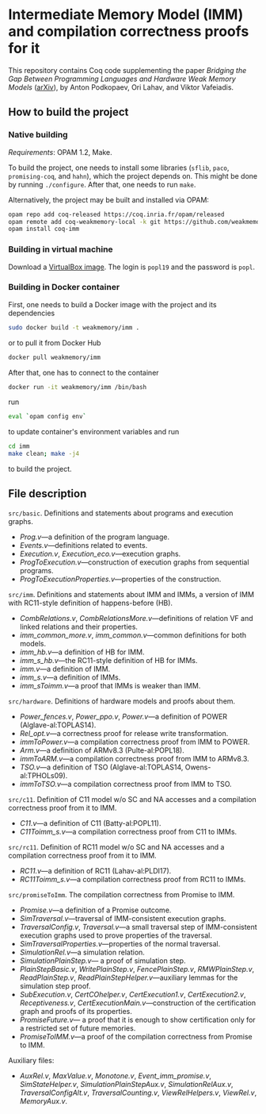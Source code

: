 # Intermediate Memory Model (IMM) and compilation correctness proofs for it

This repository contains Coq code supplementing the paper *Bridging the Gap Between Programming Languages and Hardware Weak Memory Models*
([arXiv](https://arxiv.org/abs/1807.07892)), by Anton Podkopaev, Ori Lahav, and Viktor Vafeiadis.

## How to build the project

### Native building
*Requirements*: OPAM 1.2, Make.

To build the project, one needs to install some libraries (`sflib`, `paco`, `promising-coq`, and `hahn`), which the project
depends on. This might be done by running `./configure`. After that, one needs to run `make`.

Alternatively, the project may be built and installed via OPAM:
```bash
opam repo add coq-released https://coq.inria.fr/opam/released
opam remote add coq-weakmemory-local -k git https://github.com/weakmemory/local-coq-opam-archive
opam install coq-imm
```

### Building in virtual machine
Download a [VirtualBox image](http://podkopaev.net/popl19-imm-artifact).
The login is `popl19` and the password is `popl`.

### Building in Docker container
First, one needs to build a Docker image with the project and its dependencies
```bash
sudo docker build -t weakmemory/imm .
```
or to pull it from Docker Hub
```bash
docker pull weakmemory/imm
```
After that, one has to connect to the container

```bash
docker run -it weakmemory/imm /bin/bash
```
run
```bash
eval `opam config env`
```
to update container's environment variables and run
```bash
cd imm
make clean; make -j4
```
to build the project.

## File description
`src/basic`. Definitions and statements about programs and execution graphs.
- *Prog.v*—a definition of the program language.
- *Events.v*—definitions related to events.
- *Execution.v*, *Execution\_eco.v*—execution graphs.
- *ProgToExecution.v*—construction of execution graphs from sequential programs.
- *ProgToExecutionProperties.v*—properties of the construction.

`src/imm`. Definitions and statements about IMM
and IMMs, a version of IMM with RC11-style definition of happens-before (HB).
- *CombRelations.v*, *CombRelationsMore.v*—definitions of relation VF and linked relations and their properties.
- *imm\_common\_more.v*, *imm\_common.v*—common definitions for both models.
- *imm\_hb.v*—a definition of HB for IMM.
- *imm\_s\_hb.v*—the RC11-style definition of HB for IMMs.
- *imm.v*—a definition of IMM.
- *imm\_s.v*—a definition of IMMs.
- *imm\_sToimm.v*—a proof that IMMs is weaker than IMM.

`src/hardware`. Definitions of hardware models and proofs about them.
- *Power\_fences.v*,
  *Power\_ppo.v*,
  *Power.v*—a definition of POWER (Alglave-al:TOPLAS14).
- *Rel\_opt.v*—a correctness proof for release write transformation.
- *immToPower.v*—a compilation correctness proof from IMM to POWER.
- *Arm.v*—a definition of ARMv8.3 (Pulte-al:POPL18).
- *immToARM.v*—a compilation correctness proof from IMM to ARMv8.3.
- *TSO.v*—a definition of TSO (Alglave-al:TOPLAS14, Owens-al:TPHOLs09).
- *immToTSO.v*—a compilation correctness proof from IMM to TSO.

`src/c11`. Definition of C11 model w/o SC and NA accesses and a compilation correctness proof from it to IMM.
- *C11.v*—a definition of C11 (Batty-al:POPL11).
- *C11Toimm\_s.v*—a compilation correctness proof from C11 to IMMs.

`src/rc11`. Definition of RC11 model w/o SC and NA accesses and a compilation correctness proof from it to IMM.
- *RC11.v*—a definition of RC11 (Lahav-al:PLDI17).
- *RC11Toimm\_s.v*—a compilation correctness proof from RC11 to IMMs.

`src/promiseToImm`. The compilation correctness from Promise to IMM.
- *Promise.v*—a definition of a Promise outcome.
- *SimTraversal.v*—traversal of IMM-consistent execution graphs.
- *TraversalConfig.v*, *Traversal.v*—a small traversal step of IMM-consistent execution graphs
    used to prove properties of the traversal.
- *SimTraversalProperties.v*—properties of the normal traversal.
- *SimulationRel.v*—a simulation relation.
- *SimulationPlainStep.v*— a proof of simulation step.
- *PlainStepBasic.v*,
    *WritePlainStep.v*,
    *FencePlainStep.v*,
    *RMWPlainStep.v*,
    *ReadPlainStep.v*,
    *ReadPlainStepHelper.v*—auxiliary lemmas for the simulation step proof.
- *SubExecution.v*,
    *CertCOhelper.v*,
    *CertExecution1.v*,
    *CertExecution2.v*,
    *Receptiveness.v*, *CertExecutionMain.v*—construction of the certification graph and proofs of its properties.
- *PromiseFuture.v*— a proof that it is enough to show certification
    only for a restricted set of future memories.
- *PromiseToIMM.v*—a proof of the compilation correctness from Promise to IMM.

Auxiliary files:
- *AuxRel.v*,
*MaxValue.v*,
*Monotone.v*,
*Event\_imm\_promise.v*,
*SimStateHelper.v*,
*SimulationPlainStepAux.v*,
*SimulationRelAux.v*,
*TraversalConfigAlt.v*,
*TraversalCounting.v*,
*ViewRelHelpers.v*,
*ViewRel.v*,
*MemoryAux.v*.
